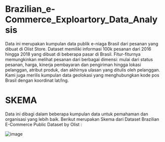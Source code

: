 # Brazilian_e-Commerce_Exploartory_Data_Analysis
Data ini merupakan kumpulan data publik e-niaga Brasil dari pesanan yang dibuat di Olist Store. Dataset memiliki informasi 100k pesanan dari 2016 hingga 2018 yang dibuat di beberapa pasar di Brasil. Fitur-fiturnya memungkinkan melihat pesanan dari berbagai dimensi: mulai dari status pesanan, harga, kinerja pembayaran dan pengiriman hingga lokasi pelanggan, atribut produk, dan akhirnya ulasan yang ditulis oleh pelanggan. Kami juga merilis kumpulan data geolokasi yang menghubungkan kode pos Brasil dengan koordinat lat/lng.
# SKEMA
Data ini dibagi dalam beberapa kumpulan data untuk pemahaman dan organisasi yang lebih baik. Berikut merupakan Skema dari Dataset Brazilian E-Commerce Public Dataset by Olist :

![image](https://user-images.githubusercontent.com/93414152/204344350-24456b92-ed69-47cb-8382-b5a5b9750d61.png)
